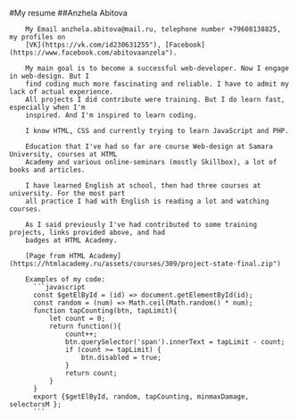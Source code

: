 #My resume
##Anzhela Abitova
        
        My Email anzhela.abitova@mail.ru, telephone number +79608138825, my profiles on 
        [VK](https://vk.com/id230631255"), [Facebook](https://www.facebook.com/abitovaanzela").
        
        My main goal is to become a successful web-developer. Now I engage in web-design. But I 
        find coding much more fascinating and reliable. I have to admit my lack of actual experience. 
        All projects I did contribute were training. But I do learn fast, especially when I'm 
        inspired. And I'm inspired to learn coding. 
        
        I know HTML, CSS and currently trying to learn JavaScript and PHP. 
        
        Education that I've had so far are course Web-design at Samara University, courses at HTML 
        Academy and various online-seminars (mostly Skillbox), a lot of books and articles. 
        
        I have learned English at school, then had three courses at university. For the most part 
        all practice I had with English is reading a lot and watching courses. 
        
        As I said previously I've had contributed to some training projects, links provided above, and had 
        badges at HTML Academy.
        
        [Page from HTML Academy](https://htmlacademy.ru/assets/courses/309/project-state-final.zip")
        
        Examples of my code:
          ```javascript
          const $getElById = (id) => document.getElementById(id);
          const random = (num) => Math.ceil(Math.random() * num);
          function tapCounting(btn, tapLimit){
              let count = 0;
              return function(){
                  count++;
                  btn.querySelector('span').innerText = tapLimit - count;
                  if (count >= tapLimit) {
                      btn.disabled = true;
                  }
                  return count;
              }
          }
          export {$getElById, random, tapCounting, minmaxDamage, selectorsM };
          ```
